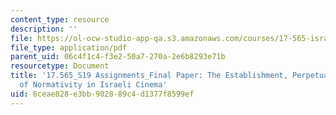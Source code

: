 ```yaml
---
content_type: resource
description: ''
file: https://ol-ocw-studio-app-qa.s3.amazonaws.com/courses/17-565-israel-history-politics-culture-identity-spring-2019/6ceae828e3bb902889c4d1377f8599ef_MIT17_565S19_FinalPaper2.pdf
file_type: application/pdf
parent_uid: 06c4f1c4-f3e2-50a7-270a-2e6b8293e71b
resourcetype: Document
title: '17.565_S19 Assignments_Final Paper: The Establishment, Perpetuation, and Rejection
  of Normativity in Israeli Cinema'
uid: 6ceae828-e3bb-9028-89c4-d1377f8599ef
---
```

